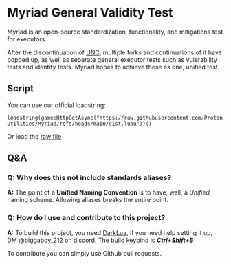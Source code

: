 # Myriad General Validity Test

Myriad is an open-source standardization, functionality, and mitigations test for executors.

After the discontinuation of [UNC](https://github.com/unified-naming-convention/NamingStandard), multiple forks and continuations of it have popped up, as well as seperate general executor tests such as vulerability tests and identity tests. Myriad hopes to achieve these as one, unified test.

## Script

You can use our official loadstring:

```luau
loadstring(game:HttpGetAsync("https://raw.githubusercontent.com/Proton-Utilities/Myriad/refs/heads/main/dist.luau"))()
```

Or load the [raw file](https://raw.githubusercontent.com/Proton-Utilities/Myriad/refs/heads/main/dist.luau)

## Q&A

### **Q:** Why does this not include standards aliases?

**A:** The point of a **Unified Naming Convention** is to have, well, a *Unified* naming scheme. Allowing aliases breaks the entire point.

### **Q:** How do I use and contribute to this project?

**A:** To build this project, you need [DarkLua](https://github.com/seaofvoices/darklua), if you need help setting it up, DM @biggaboy_212 on discord. The build keybind is ***Ctrl+Shift+B***

To contribute you can simply use Github pull requests.
